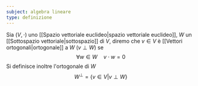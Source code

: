 ```yaml
---
subject: algebra lineare
type: definizione
---
```

Sia $(V,\cdot)$ uno [[Spazio vettoriale euclideo|spazio vettoriale euclideo]], $W$ un [[Sottospazio vettoriale|sottospazio]] di $V$, diremo che $v\in V$ è [[Vettori ortogonali|ortogonale]] a $W$ ($v\perp W$) se 
$$
\forall w\in W\quad v\cdot w=0
$$
Si definisce inoltre l'ortogonale di $W$
$$
W^\perp=\{v\in V|v\perp W\}
$$